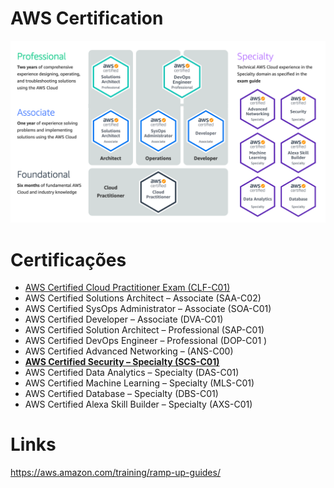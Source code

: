 

# **AWS Certification**

![Amazon Web Services :: Pearson VUE](./imagens/aws)

# **Certificações**

- [AWS Certified Cloud Practitioner Exam (CLF-C01)](https://github.com/devfuckops/Treinamentos/tree/main/AWS%20Certification/AWS%20Certified%20Cloud%20Practitioner%20(CLF-C01))
- AWS Certified Solutions Architect – Associate (SAA-C02)
- AWS Certified SysOps Administrator – Associate (SOA-C01)
- AWS Certified Developer – Associate (DVA-C01)
- AWS Certified Solution Architect – Professional (SAP-C01)
- AWS Certified DevOps Engineer – Professional (DOP-C01 )
- AWS Certified Advanced Networking – (ANS-C00)
- **[AWS Certified Security – Specialty (SCS-C01)](https://github.com/devfuckops/Treinamentos/tree/main/AWS%20Certification/AWS%20Certified%20Security%20%E2%80%93%20Specialty%20(SCS-C01))**
- AWS Certified Data Analytics – Specialty (DAS-C01)
- AWS Certified Machine Learning – Specialty (MLS-C01)
- AWS Certified Database – Specialty (DBS-C01)
- AWS Certified Alexa Skill Builder – Specialty (AXS-C01)



# **Links** 

https://aws.amazon.com/training/ramp-up-guides/

